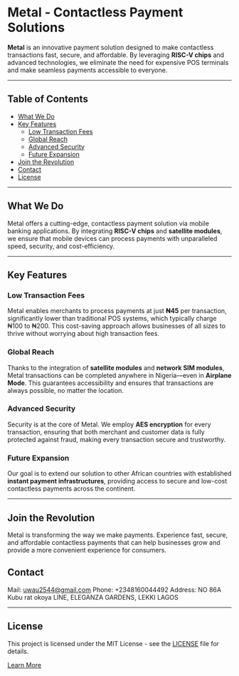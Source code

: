 # Metal - Contactless Payment Solutions

**Metal** is an innovative payment solution designed to make contactless transactions fast, secure, and affordable. By leveraging **RISC-V chips** and advanced technologies, we eliminate the need for expensive POS terminals and make seamless payments accessible to everyone.

---

## Table of Contents

- [What We Do](#what-we-do)
- [Key Features](#key-features)
  - [Low Transaction Fees](#low-transaction-fees)
  - [Global Reach](#global-reach)
  - [Advanced Security](#advanced-security)
  - [Future Expansion](#future-expansion)
- [Join the Revolution](#join-the-revolution)
- [Contact](#contact)
- [License](#license)

---

## What We Do

Metal offers a cutting-edge, contactless payment solution via mobile banking applications. By integrating **RISC-V chips** and **satellite modules**, we ensure that mobile devices can process payments with unparalleled speed, security, and cost-efficiency.

---

## Key Features

### Low Transaction Fees

Metal enables merchants to process payments at just **₦45** per transaction, significantly lower than traditional POS systems, which typically charge ₦100 to ₦200. This cost-saving approach allows businesses of all sizes to thrive without worrying about high transaction fees.

### Global Reach

Thanks to the integration of **satellite modules** and **network SIM modules**, Metal transactions can be completed anywhere in Nigeria—even in **Airplane Mode**. This guarantees accessibility and ensures that transactions are always possible, no matter the location.

### Advanced Security

Security is at the core of Metal. We employ **AES encryption** for every transaction, ensuring that both merchant and customer data is fully protected against fraud, making every transaction secure and trustworthy.

### Future Expansion

Our goal is to extend our solution to other African countries with established **instant payment infrastructures**, providing access to secure and low-cost contactless payments across the continent.

---

## Join the Revolution

Metal is transforming the way we make payments. Experience fast, secure, and affordable contactless payments that can help businesses grow and provide a more convenient experience for consumers.  

## Contact

Mail: [uwau2544@gmail.com](mailto:uwau2544@gmail.com)
Phone: +2348160044492
Address: NO 86A Kubu rat okoya LINE, ELEGANZA GARDENS, LEKKI LAGOS

---

## License

This project is licensed under the MIT License - see the [LICENSE](LICENSE) file for details.

[Learn More](https://makuo12.github.io/metal/main.html)
